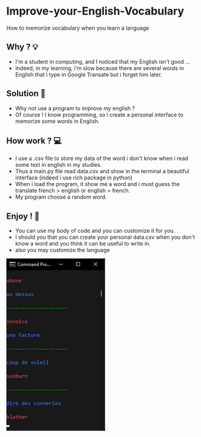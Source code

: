 # Improve-your-English-Vocabulary
How to memorize vocabulary when you learn a language 

## Why ? 💡
- I'm a student in computing, and I noticed that my English isn't good ...
- Indeed, in my learning, i'm slow because there are several words in English that i type in Google Transate but i forget him later.

## Solution 📖
- Why not use a program to improve my english ?
- Of course ! I know programming, so i create a personal interface to memorize some words in English.

## How work ? 💻
- I use a .csv file to store my data of the word i don't know when i read some text in english in my studies. 
- Thus a main.py file read data.csv and show in the terminal a beautiful interface (indeed i use rich package in python)
- When i load the program, it show me a word and i must guess the translate french > english or english > french. 
- My program choose a random word.

## Enjoy ! 🏃
- You can use my body of code and you can customize it for you.
- I should you that you can create your personal data.csv when you don't know a word and you think it can be useful to write in.
- also you may customize the language


![Alt text](https://github.com/tfeutren/Impove-your-English-Vocabulary/blob/main/terminal.png)
